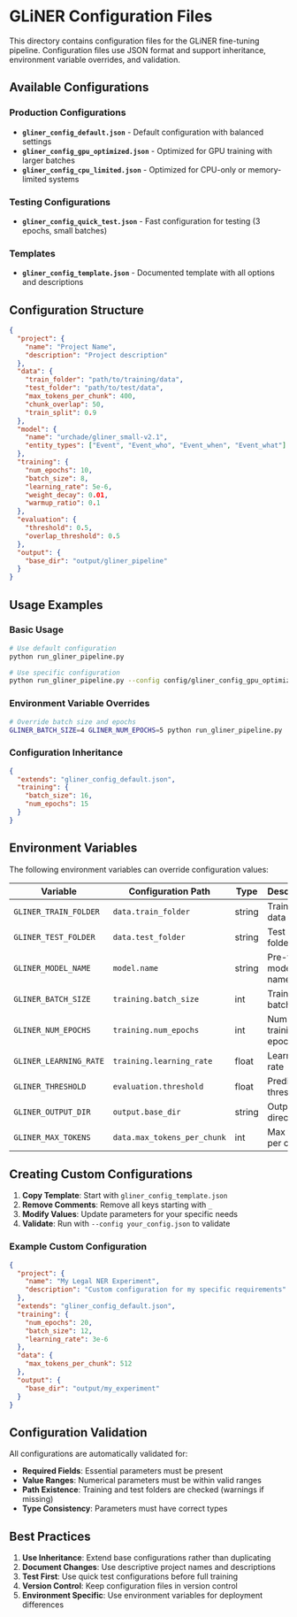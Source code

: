 # GLiNER Configuration Files

This directory contains configuration files for the GLiNER fine-tuning pipeline. Configuration files use JSON format and support inheritance, environment variable overrides, and validation.

## Available Configurations

### Production Configurations

- **`gliner_config_default.json`** - Default configuration with balanced settings
- **`gliner_config_gpu_optimized.json`** - Optimized for GPU training with larger batches  
- **`gliner_config_cpu_limited.json`** - Optimized for CPU-only or memory-limited systems

### Testing Configurations

- **`gliner_config_quick_test.json`** - Fast configuration for testing (3 epochs, small batches)

### Templates

- **`gliner_config_template.json`** - Documented template with all options and descriptions

## Configuration Structure

```json
{
  "project": {
    "name": "Project Name",
    "description": "Project description"
  },
  "data": {
    "train_folder": "path/to/training/data",
    "test_folder": "path/to/test/data", 
    "max_tokens_per_chunk": 400,
    "chunk_overlap": 50,
    "train_split": 0.9
  },
  "model": {
    "name": "urchade/gliner_small-v2.1",
    "entity_types": ["Event", "Event_who", "Event_when", "Event_what"]
  },
  "training": {
    "num_epochs": 10,
    "batch_size": 8,
    "learning_rate": 5e-6,
    "weight_decay": 0.01,
    "warmup_ratio": 0.1
  },
  "evaluation": {
    "threshold": 0.5,
    "overlap_threshold": 0.5
  },
  "output": {
    "base_dir": "output/gliner_pipeline"
  }
}
```

## Usage Examples

### Basic Usage
```bash
# Use default configuration
python run_gliner_pipeline.py

# Use specific configuration
python run_gliner_pipeline.py --config config/gliner_config_gpu_optimized.json
```

### Environment Variable Overrides
```bash
# Override batch size and epochs
GLINER_BATCH_SIZE=4 GLINER_NUM_EPOCHS=5 python run_gliner_pipeline.py
```

### Configuration Inheritance
```json
{
  "extends": "gliner_config_default.json",
  "training": {
    "batch_size": 16,
    "num_epochs": 15
  }
}
```

## Environment Variables

The following environment variables can override configuration values:

| Variable | Configuration Path | Type | Description |
|----------|-------------------|------|-------------|
| `GLINER_TRAIN_FOLDER` | `data.train_folder` | string | Training data folder |
| `GLINER_TEST_FOLDER` | `data.test_folder` | string | Test data folder |
| `GLINER_MODEL_NAME` | `model.name` | string | Pre-trained model name |
| `GLINER_BATCH_SIZE` | `training.batch_size` | int | Training batch size |
| `GLINER_NUM_EPOCHS` | `training.num_epochs` | int | Number of training epochs |
| `GLINER_LEARNING_RATE` | `training.learning_rate` | float | Learning rate |
| `GLINER_THRESHOLD` | `evaluation.threshold` | float | Prediction threshold |
| `GLINER_OUTPUT_DIR` | `output.base_dir` | string | Output directory |
| `GLINER_MAX_TOKENS` | `data.max_tokens_per_chunk` | int | Max tokens per chunk |

## Creating Custom Configurations

1. **Copy Template**: Start with `gliner_config_template.json`
2. **Remove Comments**: Remove all keys starting with `_` 
3. **Modify Values**: Update parameters for your specific needs
4. **Validate**: Run with `--config your_config.json` to validate

### Example Custom Configuration

```json
{
  "project": {
    "name": "My Legal NER Experiment",
    "description": "Custom configuration for my specific requirements"
  },
  "extends": "gliner_config_default.json",
  "training": {
    "num_epochs": 20,
    "batch_size": 12,
    "learning_rate": 3e-6
  },
  "data": {
    "max_tokens_per_chunk": 512
  },
  "output": {
    "base_dir": "output/my_experiment"
  }
}
```

## Configuration Validation

All configurations are automatically validated for:

- **Required Fields**: Essential parameters must be present
- **Value Ranges**: Numerical parameters must be within valid ranges
- **Path Existence**: Training and test folders are checked (warnings if missing)
- **Type Consistency**: Parameters must have correct types

## Best Practices

1. **Use Inheritance**: Extend base configurations rather than duplicating
2. **Document Changes**: Use descriptive project names and descriptions
3. **Test First**: Use quick test configurations before full training
4. **Version Control**: Keep configuration files in version control
5. **Environment Specific**: Use environment variables for deployment differences
